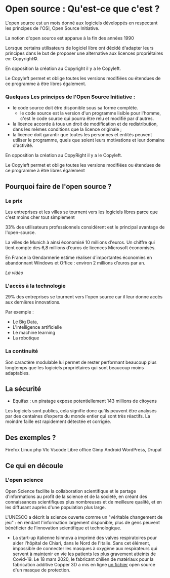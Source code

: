 # Open source : Qu'est-ce que c'est ?

L'open source est un mots donné aux logiciels développés en respectant les principes de l'OSI, Open Source Initiative. 

La notion d'open source est apparue à la fin des années 1990

Lorsque certains utilisateurs de logiciel libre ont décidé d'adapter leurs principes dans le but de proposer une alternative aux licences propriétaires ex: Copyright©. 

En opposition la création au Copyright il y a le Copyleft.

Le Copyleft permet et oblige toutes les versions modifiées ou étendues de ce programme à être libres également.

### Quelques Les principes de l'Open Source Initiative :

- le code source doit être disponible sous sa forme complète.
  - le code source est la version d'un programme lisible pour l'homme, c'est le code source qui pourra être relu et modifié par d'autres.
- la licence accorde à tous un droit de modification et de redistribution, dans les mêmes conditions que la licence originale ;
- la licence doit garantir que toutes les personnes et entités peuvent utiliser le programme, quels que soient leurs motivations et leur domaine d'activité.

En opposition la création au CopyRight il y a le Copyleft.

Le Copyleft permet et oblige toutes les versions modifiées ou étendues de ce programme à être libres également



## Pourquoi faire de l'open source ?

### Le prix

Les entreprises et les villes se tournent vers les logiciels libres parce que c'est moins cher tout simplement

33% des utilisateurs professionnels considèrent  est le principal avantage de l'open-source.

La villes de Munich à ainsi économisé 10 millions d'euros. Un chiffre qui tient compte des 6,8 millions d’euros de licences Microsoft économisés.

En France la Gendarmerie estime réaliser d’importantes économies en abandonnant Windows et Office : environ 2 millions d’euros par an.



*La vidéo*

### L'accès à la technologie

29% des entreprises se tournent vers l'open source car il leur donne accès aux dernières innovations. 

Par exemple :

* Le Big Data,
* L'intelligence artificielle 
* Le machine learning
* La robotique 

### La continuité 

Son caractère modulable lui permet de rester performant beaucoup plus longtemps que les logiciels propriétaires qui sont beaucoup moins adaptables.

## La sécurité

* Equifax : un piratage expose potentiellement 143 millions de citoyens

  

Les logiciels sont publics, cela signifie donc qu’ils peuvent être analysés par des centaines d’experts du monde entier qui sont très réactifs. La moindre faille est rapidement détectée et corrigée. 

## Des exemples ?

Firefox  Linux  php  Vlc  Vscode  Libre office Gimp Android WordPress, Drupal

## Ce qui en découle 

### L'open science 

Open Science facilite la collaboration scientifique et le partage d'informations au profit de la science et de la société, en créant des connaissances scientifiques plus nombreuses et de meilleure qualité, et en les diffusant auprès d'une population plus large.

L'UNESCO a décrit la science ouverte comme un "véritable changement de jeu" : en rendant l'information largement disponible, plus de gens peuvent bénéficier de l'innovation scientifique et technologique.

- La start-up italienne Isinnova a imprimé des valves respiratoires pour aider l'hôpital de Chiari, dans le Nord de l'Italie. Sans cet élément, impossible de connecter les masques à oxygène aux respirateurs qui servent à maintenir en vie les patients les plus gravement atteints de Covid-19. Le 18 mars 2020, le fabricant chilien de matériaux pour la fabrication additive Copper 3D a mis en ligne [un fichier](http://copper3d.com/hackthepandemic/) open source d'un masque de protection.